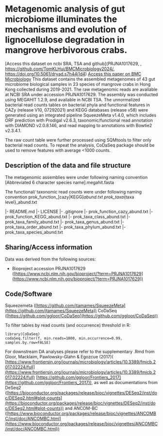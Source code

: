 # Metagenomic analysis of gut microbiome illuminates the mechanisms and evolution of lignocellulose degradation in mangrove herbivorous crabs.

[Access this dataset on ncbi SRA, TSA and github](PRJNA1017629, , https://github.com/TomKLHui/BMCMicrobiology2024/, https://doi.org/10.5061/dryad.s7h44j1d4)
[Access this paper on BMC Microbiology](https://bmcmicrobiol.biomedcentral.com/articles/10.1186/s12866-024-03209-4)
This dataset contains the assembled metagenomes of 43 gut microbiome biological samples in 23 species of mangrove crabs in Hong Kong collected during 2019-2021. The raw metagenomic reads are available at NCBI SRA under accession PRJNA1017629. The assembly was conducted using MEGAHIT 1.2.9, and available in NCBI TSA. The unnormalized bacterial read counts tables on bacterial phyla and functional features in CAZy (release V10, 07292021) and KEGG databases (release v58) were generated using an integrated pipeline SqueezeMeta v1.4.0, which includes ORF prediction with Prodigal v2.6.3, taxonomic/functional read annotation with DIAMOND v2.0.8.146, and read mapping to annotations with Bowtie2 v2.3.4.1.

The raw count table were further processed using SQMtools to filter only bacterial read counts. To repeat the analysis, CoDaSeq package should be used to remove features with average <1000 counts.

## Description of the data and file structure

The metagenomic assemblies were under following naming convention
\[Abbreviated 6 character species name].megahit.fasta

The functional/ taxonomic read counts were under following naming convention
prok_function_[cazy|KEGG]*abund.txt
prok_taxa*{taxa level}_abund.txt

\|- README.md
\|- LICENSE
\|- .gitignore
\|- prok_function_cazy_abund.txt
\|- prok_function_KEGG_abund.txt
\|- prok_taxa_class_abund.txt
\|- prok_taxa_family_abund.txt
\|- prok_taxa_genus_abund.txt
\|- prok_taxa_order_abund.txt
\|- prok_taxa_phylum_abund.txt
\|- prok_taxa_species_abund.txt

## Sharing/Access information

Data was derived from the following sources:

*   Bioproject accession PRJNA1017629 ([https://www.ncbi.nlm.nih.gov/bioproject/?term=PRJNA1017629](https://www.ncbi.nlm.nih.gov/bioproject/?term=PRJNA1017629))

## Code/Software

Squeezemeta ([https://github.com/jtamames/SqueezeMeta](https://github.com/jtamames/SqueezeMeta))
CoDaSeq ([https://github.com/ggloor/CoDaSeq](https://github.com/ggloor/CoDaSeq))

To filter tables by read counts (and occurrence) threshold in R:

```
library(CoDaSeq)
codaSeq.filter(f, min.reads=1000, min.occurrence=0.99, samples.by.row=FALSE)
```

For downstream DA analyses please refer to the supplementary .Rmd from Gloor, Macklaim, Pawlowsky-Glahn & Egozcue (2017)(
[https://www.frontiersin.org/journals/microbiology/articles/10.3389/fmicb.2017.02224/full](https://www.frontiersin.org/journals/microbiology/articles/10.3389/fmicb.2017.02224/full)
[https://github.com/ggloor/Frontiers_2017](https://github.com/ggloor/Frontiers_2017)), as well as documentations from DeSeq2 ([https://bioconductor.org/packages/release/bioc/vignettes/DESeq2/inst/doc/DESeq2.html#plot-counts](https://bioconductor.org/packages/release/bioc/vignettes/DESeq2/inst/doc/DESeq2.html#plot-counts)) and ANCOM-BC ([https://www.bioconductor.org/packages/release/bioc/vignettes/ANCOMBC/inst/doc/ANCOMBC.html](https://www.bioconductor.org/packages/release/bioc/vignettes/ANCOMBC/inst/doc/ANCOMBC.html))
